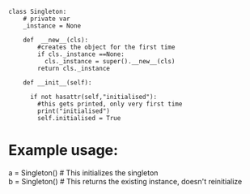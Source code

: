 ```
class Singleton:
    # private var
    _instance = None
    
    def  __new__(cls):
        #creates the object for the first time 
        if cls._instance ==None:
          cls._instance = super().__new__(cls)
        return cls._instance
    
    def __init__(self):
      
      if not hasattr(self,"initialised"):
        #this gets printed, only very first time
        print("initialised")
        self.initialised = True
```
# Example usage:
a = Singleton()  # This initializes the singleton <br>
b = Singleton()  # This returns the existing instance, doesn't reinitialize
